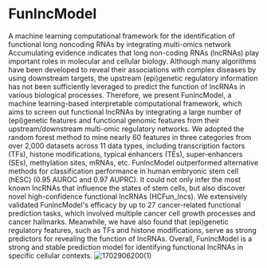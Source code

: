 # FunlncModel
A machine learning computational framework for the identification of functional long noncoding RNAs by integrating multi-omics network
Accumulating evidence indicates that long non-coding RNAs (lncRNAs) play important roles in molecular and cellular biology. Although many algorithms have been developed to reveal their associations with complex diseases by using downstream targets, the upstream (epi)genetic regulatory information has not been sufficiently leveraged to predict the function of lncRNAs in various biological processes. Therefore, we present FunlncModel, a machine learning-based interpretable computational framework, which aims to screen out functional lncRNAs by integrating a large number of (epi)genetic features and functional genomic features from their upstream/downstream multi-omic regulatory networks. We adopted the random forest method to mine nearly 60 features in three categories from over 2,000 datasets across 11 data types, including transcription factors (TFs), histone modifications, typical enhancers (TEs), super-enhancers (SEs), methylation sites, mRNAs, etc. FunlncModel outperformed alternative methods for classification performance in human embryonic stem cell (hESC) (0.95 AUROC and 0.97 AUPRC). It could not only infer the most known lncRNAs that influence the states of stem cells, but also discover novel high-confidence functional lncRNAs (HCFun_lncs). We extensively validated FunlncModel's efficacy by up to 27 cancer-related functional prediction tasks, which involved multiple cancer cell growth processes and cancer hallmarks. Meanwhile, we have also found that (epi)genetic regulatory features, such as TFs and histone modifications, serve as strong predictors for revealing the function of lncRNAs. Overall, FunlncModel is a strong and stable prediction model for identifying functional lncRNAs in specific cellular contexts.
![1702906200(1)](https://github.com/chunquanlipathway/FunlncModel/assets/59090102/83ca385a-e601-46b9-b798-452508fdf42b)

